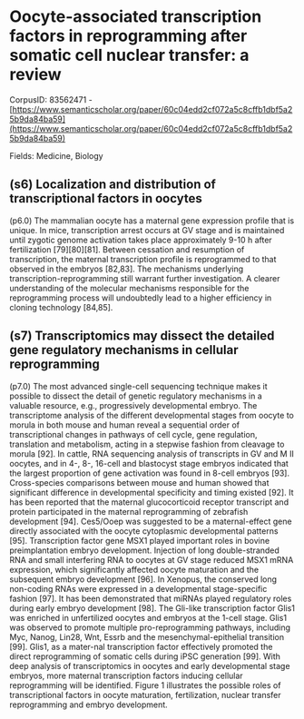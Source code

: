 # Oocyte-associated transcription factors in reprogramming after somatic cell nuclear transfer: a review

CorpusID: 83562471 - [https://www.semanticscholar.org/paper/60c04edd2cf072a5c8cffb1dbf5a25b9da84ba59](https://www.semanticscholar.org/paper/60c04edd2cf072a5c8cffb1dbf5a25b9da84ba59)

Fields: Medicine, Biology

## (s6) Localization and distribution of transcriptional factors in oocytes
(p6.0) The mammalian oocyte has a maternal gene expression profile that is unique. In mice, transcription arrest occurs at GV stage and is maintained until zygotic genome activation takes place approximately 9-10 h after fertilization [79][80][81]. Between cessation and resumption of transcription, the maternal transcription profile is reprogrammed to that observed in the embryos [82,83]. The mechanisms underlying transcription-reprogramming still warrant further investigation. A clearer understanding of the molecular mechanisms responsible for the reprogramming process will undoubtedly lead to a higher efficiency in cloning technology [84,85].
## (s7) Transcriptomics may dissect the detailed gene regulatory mechanisms in cellular reprogramming
(p7.0) The most advanced single-cell sequencing technique makes it possible to dissect the detail of genetic regulatory mechanisms in a valuable resource, e.g., progressively developmental embryo. The transcriptome analysis of the different developmental stages from oocyte to morula in both mouse and human reveal a sequential order of transcriptional changes in pathways of cell cycle, gene regulation, translation and metabolism, acting in a stepwise fashion from cleavage to morula [92]. In cattle, RNA sequencing analysis of transcripts in GV and M II oocytes, and in 4-, 8-, 16-cell and blastocyst stage embryos indicated that the largest proportion of gene activation was found in 8-cell embryos [93]. Cross-species comparisons between mouse and human showed that significant difference in developmental specificity and timing existed [92]. It has been reported that the maternal glucocorticoid receptor transcript and protein participated in the maternal reprogramming of zebrafish development [94]. Ces5/Ooep was suggested to be a maternal-effect gene directly associated with the oocyte cytoplasmic developmental patterns [95]. Transcription factor gene MSX1 played important roles in bovine preimplantation embryo development. Injection of long double-stranded RNA and small interfering RNA to oocytes at GV stage reduced MSX1 mRNA expression, which significantly affected oocyte maturation and the subsequent embryo development [96]. In Xenopus, the conserved long non-coding RNAs were expressed in a developmental stage-specific fashion [97]. It has been demonstrated that miRNAs played regulatory roles during early embryo development [98]. The Gli-like transcription factor Glis1 was enriched in unfertilized oocytes and embryos at the 1-cell stage. Glis1 was observed to promote multiple pro-reprogramming pathways, including Myc, Nanog, Lin28, Wnt, Essrb and the mesenchymal-epithelial transition [99]. Glis1, as a mater-nal transcription factor effectively promoted the direct reprogramming of somatic cells during iPSC generation [99]. With deep analysis of transcriptomics in oocytes and early developmental stage embryos, more maternal transcription factors inducing cellular reprogramming will be identified. Figure 1 illustrates the possible roles of transcriptional factors in oocyte maturation, fertilization, nuclear transfer reprogramming and embryo development.
